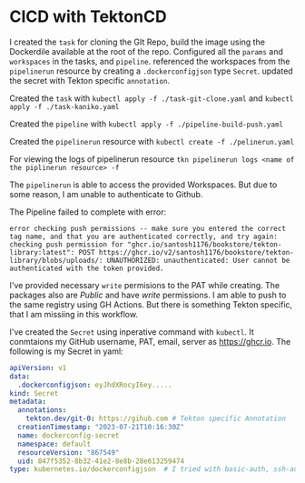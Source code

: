 # CICD with TektonCD

I created the `task` for cloning the GIt Repo, build the image using the Dockerdile available at the root of the repo. Configured all the `params` and `workspaces` in the tasks, and `pipeline`. referenced the workspaces from the `pipelinerun` resource by creating a `.dockerconfigjson` type `Secret`. updated the secret with Tekton specific `annotation`. 

Created the `task` with `kubectl apply -f ./task-git-clone.yaml` and  `kubectl apply -f ./task-kaniko.yaml`

Created the `pipeline` with `kubectl apply -f ./pipeline-build-push.yaml`

Created the `pipelinerun` resource with `kubectl create -f ./pelinerun.yaml`

For viewing the logs of pipelinerun resource `tkn pipelinerun logs <name of the piplinerun resource> -f` 


The `pipelinerun` is able to access the provided Workspaces. But due to some reason, I am unable to authenticate to Github. 

The Pipeline failed to complete with error:

```shell
error checking push permissions -- make sure you entered the correct tag name, and that you are authenticated correctly, and try again: checking push permission for "ghcr.io/santosh1176/bookstore/tekton-library:latest": POST https://ghcr.io/v2/santosh1176/bookstore/tekton-library/blobs/uploads/: UNAUTHORIZED: unauthenticated: User cannot be authenticated with the token provided.
```

I've provided necessary `write` permisions to the PAT while creating. The packages also are *Public* and have *write* permissions. I am able to push to the same registry using GH Actions. But there is something Tekton specific, that I am missiing in this workflow.

I've created the `Secret` using inperative command with `kubectl`. It conmtaions my GitHub username, PAT, email, server as https://ghcr.io. The following is my Secret in yaml:

```yaml
apiVersion: v1
data:
  .dockerconfigjson: eyJhdXRocyI6ey.....
kind: Secret
metadata:
  annotations:
    tekton.dev/git-0: https://gihub.com # Tekton specific Annotation
  creationTimestamp: "2023-07-21T10:16:30Z"
  name: dockerconfig-secret
  namespace: default
  resourceVersion: "867549"
  uid: 047f5352-8b32-41e2-8e8b-28e613259474
type: kubernetes.io/dockerconfigjson  # I tried with basic-auth, ssh-auth, and token type Secrets as well

```